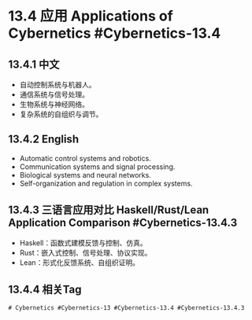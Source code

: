 # 13.4 应用 Applications of Cybernetics #Cybernetics-13.4

## 13.4.1 中文

- 自动控制系统与机器人。
- 通信系统与信号处理。
- 生物系统与神经网络。
- 复杂系统的自组织与调节。

## 13.4.2 English

- Automatic control systems and robotics.
- Communication systems and signal processing.
- Biological systems and neural networks.
- Self-organization and regulation in complex systems.

## 13.4.3 三语言应用对比 Haskell/Rust/Lean Application Comparison #Cybernetics-13.4.3

- Haskell：函数式建模反馈与控制、仿真。
- Rust：嵌入式控制、信号处理、协议实现。
- Lean：形式化反馈系统、自组织证明。

## 13.4.4 相关Tag

`# Cybernetics #Cybernetics-13 #Cybernetics-13.4 #Cybernetics-13.4.3`
